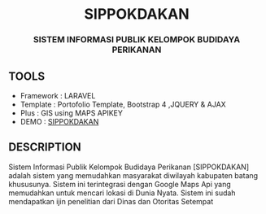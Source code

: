 
<h1 align="center">SIPPOKDAKAN</h1>
<h3 align="center">SISTEM INFORMASI PUBLIK KELOMPOK BUDIDAYA PERIKANAN</h3>

## TOOLS

- Framework : LARAVEL
- Template : Portofolio Template, Bootstrap 4 ,JQUERY & AJAX
- Plus : GIS using MAPS APIKEY
- DEMO : [SIPPOKDAKAN](https://sippokdakan.my.id/)

## DESCRIPTION
<p>
Sistem Informasi Publik Kelompok Budidaya Perikanan [SIPPOKDAKAN] adalah sistem yang memudahkan masyarakat diwilayah kabupaten batang khususunya. Sistem ini terintegrasi dengan Google Maps Api yang memudahkan untuk mencari lokasi di Dunia Nyata.
Sistem ini sudah mendapatkan ijin penelitian dari Dinas dan Otoritas Setempat
</p>
